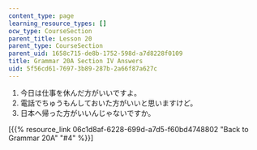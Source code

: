 ```yaml
---
content_type: page
learning_resource_types: []
ocw_type: CourseSection
parent_title: Lesson 20
parent_type: CourseSection
parent_uid: 1658c715-de8b-1752-598d-a7d8228f0109
title: Grammar 20A Section IV Answers
uid: 5f56cd61-7697-3b89-287b-2a66f87a627c
---
```


1.  今日は仕事を休んだ方がいいですよ。
2.  電話でちゅうもんしておいた方がいいと思いますけど。
3.  日本へ帰った方がいいんじゃないですか。

\[{{% resource_link 06c1d8af-6228-699d-a7d5-f60bd4748802 "Back to Grammar 20A" "#4" %}}\]